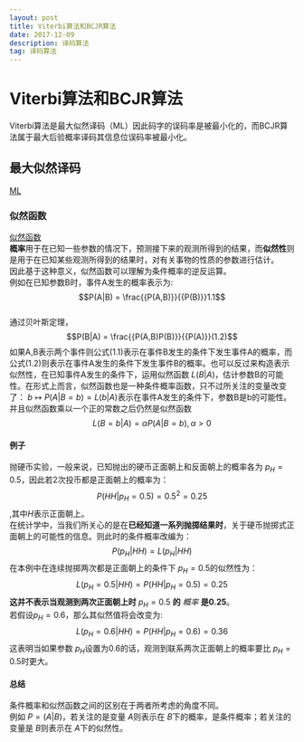 ```yaml
---
layout: post
title: Viterbi算法和BCJR算法
date: 2017-12-09
description: 译码算法
tag: 译码算法
---
```


# Viterbi算法和BCJR算法


Viterbi算法是最大似然译码（ML）因此码字的误码率是被最小化的，而BCJR算法属于最大后验概率译码其信息位误码率被最小化。

## 最大似然译码

[ML](https://zh.wikipedia.org/wiki/%E6%9C%80%E5%A4%A7%E4%BC%BC%E7%84%B6%E4%BC%B0%E8%AE%A1 "https://zh.wikipedia.org/wiki/%E6%9C%80%E5%A4%A7%E4%BC%BC%E7%84%B6%E4%BC%B0%E8%AE%A1")

### 似然函数

[似然函数](https://zh.wikipedia.org/wiki/%E4%BC%BC%E7%84%B6%E5%87%BD%E6%95%B0 "https://zh.wikipedia.org/wiki/%E4%BC%BC%E7%84%B6%E5%87%BD%E6%95%B0")
<br />
**概率**用于在已知一些参数的情况下，预测接下来的观测所得到的结果，而**似然性**则是用于在已知某些观测所得到的结果时，对有关事物的性质的参数进行估计。
<br />
因此基于这种意义，似然函数可以理解为条件概率的逆反运算。
<br />
例如在已知参数B时，事件A发生的概率表示为:
<br />
$$P(A|B) = \frac{{P(A,B)}}{{P(B)}}1.1$$
<br />
通过贝叶斯定理，
$$P(B|A) = \frac{{P(A,B)P(B)}}{{P(A)}}(1.2)$$
如果A,B表示两个事件则公式(1.1)表示在事件B发生的条件下发生事件A的概率，而公式(1.2)则表示在事件A发生的条件下发生事件B的概率。也可以反过来构造表示似然性，在已知事件A发生的条件下，运用似然函数
$L(B|A)$，估计参数B的可能性。在形式上而言，似然函数也是一种条件概率函数，只不过所关注的变量改变了：
$b \mapsto P(A|B = b)=L(b|A)$表示在事件A发生的条件下，参数B是b的可能性。并且似然函数乘以一个正的常数之后仍然是似然函数
$$L(B=b|A)=\alpha P(A|B=b),\alpha > 0$$

#### 例子

抛硬币实验，一般来说，已知抛出的硬币正面朝上和反面朝上的概率各为
$p_H=0.5$，因此若2次投币都是正面朝上的概率为：
$$P(HH|p_H=0.5)=0.5^2=0.25$$,其中$H$表示正面朝上。
<br />
在统计学中，当我们所关心的是在**已经知道一系列抛掷结果时**，关于硬币抛掷式正面朝上的可能性的信息。则此时的条件概率改编为：
$$P(p_H|HH)=L(p_H|HH)$$
在本例中在连续抛掷两次都是正面朝上的条件下 $p_H=0.5$的似然性为：
$$L(p_H=0.5|HH)=P(HH|p_H=0.5)=0.25$$**这并不表示当观测到两次正面朝上时** $p_H=0.5$
**的**
*概率*
**是0.25**。
<br />
若假设$p_H=0.6$，那么其似然值将会改变为:
$$L(p_H=0.6|HH)=P(HH|p_H=0.6)=0.36$$
这表明当如果参数
$p_H$设置为0.6的话，观测到联系两次正面朝上的概率要比
$p_H=0.5$时更大。

#### 总结

条件概率和似然函数之间的区别在于两者所考虑的角度不同。
<br />
例如
$P=(A|B)$，若关注的是变量
$A$则表示在
$B$下的概率，是条件概率；若关注的变量是
$B$则表示在
$A$下的似然性。